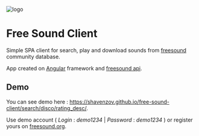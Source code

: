 ![logo](https://freesound.org/media/images/logo.png)

# Free Sound Client

Simple SPA client for search, play and download sounds from [freesound](https://freesound.org/) community database. 

App created on [Angular](https://angular.io/) framework and [freesound api](http://freesound.org/help/developers/).

## Demo
You can see demo here : <https://shavenzov.github.io/free-sound-client/search/disco/rating_desc/>.

Use demo account ( _Login_ : *demo1234* | _Password_ : *demo1234* ) or register yours on [freesound.org](http://freesound.org/home/register/).  

